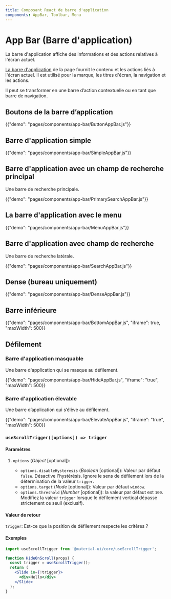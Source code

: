 ```yaml
---
title: Composant React de barre d'application
components: AppBar, Toolbar, Menu
---
```


# App Bar (Barre d'application)

<p class="description">La barre d'application affiche des informations et des actions relatives à l'écran actuel.</p>

[La barre d'application](https://material.io/design/components/app-bars-top.html) de la page fournit le contenu et les actions liés à l'écran actuel. Il est utilisé pour la marque, les titres d'écran, la navigation et les actions.

Il peut se transformer en une barre d’action contextuelle ou en tant que barre de navigation.

## Boutons de la barre d’application

{{"demo": "pages/components/app-bar/ButtonAppBar.js"}}

## Barre d'application simple

{{"demo": "pages/components/app-bar/SimpleAppBar.js"}}

## Barre d'application avec un champ de recherche principal

Une barre de recherche principale.

{{"demo": "pages/components/app-bar/PrimarySearchAppBar.js"}}

## La barre d'application avec le menu

{{"demo": "pages/components/app-bar/MenuAppBar.js"}}

## Barre d'application avec champ de recherche

Une barre de recherche latérale.

{{"demo": "pages/components/app-bar/SearchAppBar.js"}}

## Dense (bureau uniquement)

{{"demo": "pages/components/app-bar/DenseAppBar.js"}}

## Barre inférieure

{{"demo": "pages/components/app-bar/BottomAppBar.js", "iframe": true, "maxWidth": 500}}

## Défilement

### Barre d'application masquable

Une barre d'application qui se masque au défilement.

{{"demo": "pages/components/app-bar/HideAppBar.js", "iframe": "true", "maxWidth": 500}}

### Barre d'application élevable

Une barre d’application qui s’élève au défilement.

{{"demo": "pages/components/app-bar/ElevateAppBar.js", "iframe": "true", "maxWidth": 500}}

### `useScrollTrigger([options]) => trigger`

#### Paramètres

1. `options` (*Object* [optional]):
    
    - `options.disableHysteresis` (*Boolean* [optional]): Valeur par défaut `false`. Désactive l'hystérésis. Ignore le sens de défilement lors de la détermination de la valeur `trigger`.
    - `options.target` (*Node* [optional]): Valeur par défaut `window`.
    - `options.threshold` (*Number* [optional]): la valeur par défaut est `100`. Modifiez la valeur `trigger` lorsque le défilement vertical dépasse strictement ce seuil (exclusif).

#### Valeur de retour

`trigger`: Est-ce que la position de défilement respecte les critères ?

#### Exemples

```jsx
import useScrollTrigger from '@material-ui/core/useScrollTrigger';

function HideOnScroll(props) {
  const trigger = useScrollTrigger();
  return (
    <Slide in={!trigger}>
      <div>Hello</div>
    </Slide>
  );
}
```